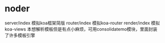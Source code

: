 # noder
server/index 模拟koa框架简版
router/index  模拟koa-router
render/index 模拟koa-views 本想解析模板但是有点小麻烦，可用consolidatemo模块，里面封装了许多模板引擎
